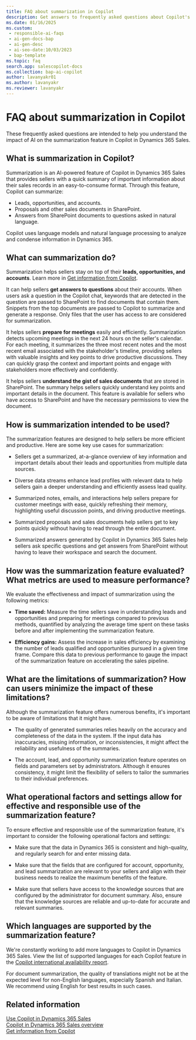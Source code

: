 ```yaml
---
title: FAQ about summarization in Copilot
description: Get answers to frequently asked questions about Copilot's AI-powered summarization feature, which summarizes important sales information in an easy-to-consume format.
ms.date: 01/16/2025
ms.custom:
 - responsible-ai-faqs
 - ai-gen-docs-bap
 - ai-gen-desc
 - ai-seo-date:10/03/2023
 - bap-template
ms.topic: faq
search.app: salescopilot-docs
ms.collection: bap-ai-copilot
author: lavanyakr01
ms.author: lavanyakr
ms.reviewer: lavanyakr
---
```


# FAQ about summarization in Copilot

These frequently asked questions are intended to help you understand the impact of AI on the summarization feature in Copilot in Dynamics 365 Sales.

## What is summarization in Copilot?

Summarization is an AI-powered feature of Copilot in Dynamics 365 Sales that provides sellers with a quick summary of important information about their sales records in an easy-to-consume format. Through this feature, Copilot can summarize:

- Leads, opportunities, and accounts.
- Proposals and other sales documents in SharePoint.
- Answers from SharePoint documents to questions asked in natural language.

Copilot uses language models and natural language processing to analyze and condense information in Dynamics 365.

## What can summarization do?

Summarization helps sellers stay on top of their **leads, opportunities, and accounts**. Learn more in [Get information from Copilot](./copilot-get-information.md).

It can help sellers **get answers to questions** about their accounts. When users ask a question in the Copilot chat, keywords that are detected in the question are passed to SharePoint to find documents that contain them. Snippets from the top documents are passed to Copilot to summarize and generate a response. Only files that the user has access to are considered for summarization.

It helps sellers **prepare for meetings** easily and efficiently. Summarization detects upcoming meetings in the next 24 hours on the seller's calendar. For each meeting, it summarizes the three most recent notes and the most recent email associated with the stakeholder's timeline, providing sellers with valuable insights and key points to drive productive discussions. They can quickly grasp the context and important points and engage with stakeholders more effectively and confidently.

It helps sellers **understand the gist of sales documents** that are stored in SharePoint. The summary helps sellers quickly understand key points and important details in the document. This feature is available for sellers who have access to SharePoint and have the necessary permissions to view the document.

## How is summarization intended to be used?

The summarization features are designed to help sellers be more efficient and productive. Here are some key use cases for summarization:

- Sellers get a summarized, at-a-glance overview of key information and important details about their leads and opportunities from multiple data sources.

- Diverse data streams enhance lead profiles with relevant data to help sellers gain a deeper understanding and efficiently assess lead quality.

- Summarized notes, emails, and interactions help sellers prepare for customer meetings with ease, quickly refreshing their memory, highlighting useful discussion points, and driving productive meetings.

- Summarized proposals and sales documents help sellers get to key points quickly without having to read through the entire document.

- Summarized answers generated by Copilot in Dynamics 365 Sales help sellers ask specific questions and get answers from SharePoint without having to leave their workspace and search the document.

## How was the summarization feature evaluated? What metrics are used to measure performance?

We evaluate the effectiveness and impact of summarization using the following metrics:

- **Time saved:** Measure the time sellers save in understanding leads and opportunities and preparing for meetings compared to previous methods, quantified by analyzing the average time spent on these tasks before and after implementing the summarization feature.

- **Efficiency gains:** Assess the increase in sales efficiency by examining the number of leads qualified and opportunities pursued in a given time frame. Compare this data to previous performance to gauge the impact of the summarization feature on accelerating the sales pipeline.

## What are the limitations of summarization? How can users minimize the impact of these limitations?

Although the summarization feature offers numerous benefits, it's important to be aware of limitations that it might have.

- The quality of generated summaries relies heavily on the accuracy and completeness of the data in the system. If the input data has inaccuracies, missing information, or inconsistencies, it might affect the reliability and usefulness of the summaries.

- The account, lead, and opportunity summarization feature operates on fields and parameters set by administrators. Although it ensures consistency, it might limit the flexibility of sellers to tailor the summaries to their individual preferences.

## What operational factors and settings allow for effective and responsible use of the summarization feature?

To ensure effective and responsible use of the summarization feature, it's important to consider the following operational factors and settings:

- Make sure that the data in Dynamics 365 is consistent and high-quality, and regularly search for and enter missing data.

- Make sure that the fields that are configured for account, opportunity, and lead summarization are relevant to your sellers and align with their business needs to realize the maximum benefits of the feature.

- Make sure that sellers have access to the knowledge sources that are configured by the administrator for document summary. Also, ensure that the knowledge sources are reliable and up-to-date for accurate and relevant summaries.

## Which languages are supported by the summarization feature?

We're constantly working to add more languages to Copilot in Dynamics 365 Sales. View the list of supported languages for each Copilot feature in the [Copilot international availability report](https://releaseplans.microsoft.com/availability-reports/?report=copilotfeaturereport).

For document summarization, the quality of translations might not be at the expected level for non-English languages, especially Spanish and Italian. We recommend using English for best results in such cases.

## Related information

[Use Copilot in Dynamics 365 Sales](use-sales-copilot.md)  
[Copilot in Dynamics 365 Sales overview](copilot-overview.md)  
[Get information from Copilot](copilot-get-information.md)  
